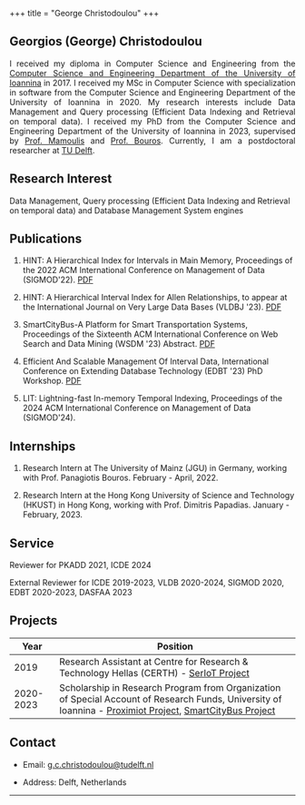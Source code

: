 +++
title = "George Christodoulou"
+++

## Georgios (George) Christodoulou
<div align='justify'>
I received my diploma in Computer Science and Engineering from the <a href='https://www.cse.uoi.gr/?lang=en'>Computer Science and Engineering Department of the University of Ioannina</a> in 2017. I received my MSc in Computer Science with specialization in software from the Computer Science and Engineering Department of the University of Ioannina in 2020. My research interests include Data Management and Query processing (Efficient Data Indexing and Retrieval on temporal data). I received my PhD from the Computer Science and Engineering Department of the University of Ioannina in 2023, supervised by <a href='https://www.cs.uoi.gr/~nikos/indexb.html'>Prof. Mamoulis</a> and  <a href='https://pbour.github.io/'>Prof. Bouros</a>. Currently, I am a postdoctoral researcher at <a href='https://www.tudelft.nl/'>TU Delft</a>.
</div>

## Research Interest

Data Management, Query processing (Efficient Data Indexing and Retrieval on temporal data) and Database Management System engines




## Publications 

1. HINT: A Hierarchical Index for Intervals in Main Memory, Proceedings of the 2022 ACM International Conference on Management of Data (SIGMOD'22). [PDF](https://dl.acm.org/doi/10.1145/3514221.3517873)

2. HINT: A Hierarchical Interval Index for Allen Relationships, to appear at the International Journal on Very Large Data Bases (VLDBJ '23). [PDF](/George_Christodoulou_VLDBJ.pdf)

3. SmartCityBus-A Platform for Smart Transportation Systems, Proceedings of the Sixteenth ACM International Conference on Web Search and Data Mining (WSDM '23) Abstract. [PDF](https://dl.acm.org/doi/abs/10.1145/3539597.3575781)

4. Efficient And Scalable Management Of Interval Data, International Conference on Extending Database Technology (EDBT '23) PhD Workshop. [PDF](/George_Christodoulou_EDBT_PhD_Workshop.pdf)

5. LIT: Lightning-fast In-memory Temporal Indexing, Proceedings of the 2024 ACM International Conference on Management of Data (SIGMOD'24).

## Internships 


1. Research Intern at The University of Mainz (JGU) in Germany, working with Prof. Panagiotis Bouros. February - April, 2022.

2. Research Intern at the Hong Kong University of Science and Technology (HKUST) in Hong Kong, working with Prof. Dimitris Papadias. January - February, 2023.

## Service

Reviewer for PKADD 2021, ICDE 2024  

External Reviewer for ICDE 2019-2023, VLDB 2020-2024, SIGMOD 2020, EDBT 2020-2023, DASFAA 2023

## Projects

Year | Position
-----|--------
2019 | Research Assistant at Centre for Research & Technology Hellas (CERTH) - [SerIoT Project](https://seriot-project.eu/)
2020-2023 | Scholarship in Research Program from Organization of Special Account of Research Funds, University of Ioannina - [Proximiot Project](https://proximiot.com/), [SmartCityBus Project](https://smartcitybusproject.github.io/) 


## Contact

* Email:   [g.c.christodoulou@tudelft.nl](mailto:g.c.christodoulou@tudelft.nl)

* Address: Delft, Netherlands 
---


